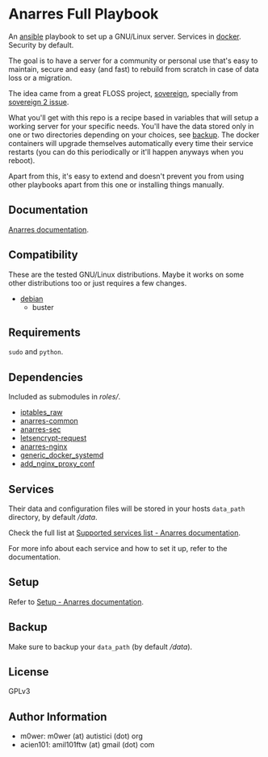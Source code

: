 # Anarres Full Playbook

An [ansible](https://github.com/ansible) playbook to set up a GNU/Linux server.
Services in [docker](https://www.docker.com/). Security by default.

The goal is to have a server for a community or personal use that's easy to
maintain, secure and easy (and fast) to rebuild from scratch in case of data
loss or a migration.

The idea came from a great FLOSS project,
[sovereign](https://github.com/sovereign/sovereign), specially from [sovereign
2 issue](https://github.com/sovereign/sovereign/issues/667).

What you'll get with this repo is a recipe based in variables that will setup a
working server for your specific needs. You'll have the data stored only in one
or two directories depending on your choices, see [backup](#backup). The
docker containers will upgrade themselves automatically every time their
service restarts (you can do this periodically or it'll happen anyways when you
reboot).

Apart from this, it's easy to extend and doesn't prevent you from using other
playbooks apart from this one or installing things manually.

## Documentation

[Anarres documentation](https://anarres-org.github.io/anarres/).

## Compatibility

These are the tested GNU/Linux distributions. Maybe it works on some other
distributions too or just requires a few changes.

* [debian](https://www.debian.org/)
  * buster

## Requirements

`sudo` and `python`.

## Dependencies

Included as submodules in *roles/*.

* [iptables_raw](https://github.com/Nordeus/ansible_iptables_raw)
* [anarres-common](https://github.com/anarres-org/anarres-common)
* [anarres-sec](https://github.com/anarres-org/anarres-sec)
* [letsencrypt-request](https://github.com/anarres-org/letsencrypt-request)
* [anarres-nginx](https://github.com/anarres-org/anarres-nginx)
* [generic_docker_systemd](https://github.com/anarres-org/generic_docker_systemd)
* [add_nginx_proxy_conf](https://github.com/anarres-org/add_nginx_proxy_conf)

## Services

Their data and configuration files will be stored in your hosts `data_path`
directory, by default */data*.

Check the full list at [Supported services list - Anarres
documentation](https://anarres-org.github.io/anarres/supported_services_list/).

For more info about each service and how to set it up, refer to the
documentation.

## Setup

Refer to [Setup - Anarres
documentation](https://anarres-org.github.io/anarres/setup/).

## Backup

Make sure to backup your `data_path` (by default */data*).

## License

GPLv3

## Author Information

* m0wer: m0wer (at) autistici (dot) org
* acien101: amil101ftw (at) gmail (dot) com
